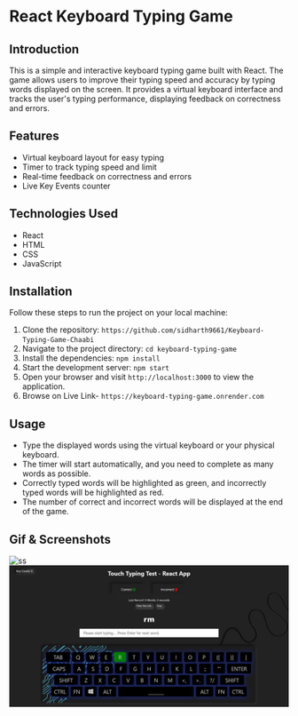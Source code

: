 # React Keyboard Typing Game

## Introduction
This is a simple and interactive keyboard typing game built with React. The game allows users to improve their typing speed and accuracy by typing words displayed on the screen. It provides a virtual keyboard interface and tracks the user's typing performance, displaying feedback on correctness and errors.

## Features
- Virtual keyboard layout for easy typing
- Timer to track typing speed and limit
- Real-time feedback on correctness and errors
- Live Key Events counter

## Technologies Used
- React
- HTML
- CSS
- JavaScript

## Installation
Follow these steps to run the project on your local machine:

1. Clone the repository: `https://github.com/sidharth9661/Keyboard-Typing-Game-Chaabi`
2. Navigate to the project directory: `cd keyboard-typing-game`
3. Install the dependencies: `npm install`
4. Start the development server: `npm start`
5. Open your browser and visit `http://localhost:3000` to view the application.
6. Browse on Live Link- `https://keyboard-typing-game.onrender.com`

## Usage
- Type the displayed words using the virtual keyboard or your physical keyboard.
- The timer will start automatically, and you need to complete as many words as possible.
- Correctly typed words will be highlighted as green, and incorrectly typed words will be highlighted as red.
- The number of correct and incorrect words will be displayed at the end of the game.

## Gif & Screenshots 
<img src="https://github.com/sidharth9661/Keyboard-Typing-Game-Chaabi/blob/master/public/Gif.gif" alt="ss">
<img src="https://github.com/sidharth9661/Keyboard-Typing-Game-Chaabi/blob/master/public/Keyoard%20typing%20game.jpeg" alt="ss">